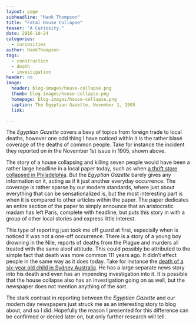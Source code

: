 ```yaml
---
layout: page
subheadline: "Hank Thompson"
title: "Fatal House Collapse"
teaser: "A Curiosity."
date: 2016-10-24
categories:
  - curiosities
author: HankThompson
tags:
  - construction
  - death
  - investigation
header: no
image:
  header: blog-images/house-collapse.png
  thumb: blog-images/house-collapse.png
  homepage: blog-images/house-collapse.png
  caption: The Egyptian Gazette, November 1, 1905
  link:

---
```

The *Egyptian Gazette* covers a bevy of topics from foreign trade to local deaths, however one odd thing I have noticed within it is the rather blasé coverage of the deaths of common people. Take for instance the incident they reported on in the November 1st issue in 1905, shown above.

The story of a house collapsing and killing seven people would have been a rather large headline in a local paper today, such as when [a thrift store collapsed in Philadelphia](http://www.foxnews.com/us/2016/09/19/trial-set-to-open-in-fatal-philadelphia-building-collapse.html). But the *Egyptian Gazette* barely gives any information on it, acting as if it just another everyday occurrence. The coverage is rather sparse by our modern standards, where just about everything that can be sensationalized is, but the most interesting part is when it is compared to other articles within the paper. The paper dedicates an entire section of the paper to simply announce that an aristocratic madam has left Paris, complete with headline, but puts this story in with a group of other local stories and express little interest.

This type of reporting just took me off guard at first, especially when is noticed it was not a one-off occurrence. There is a story of a young boy drowning in the Nile, reports of deaths from the Plague and murders all treated with the same aloof attitude. This could possibly be attributed to the simple fact that death was more common 111 years ago. It didn’t effect people in the same way as it does today. Take for instance the [death of a six-year old child in Sydney Australia](http://www.smh.com.au/nsw/boy-drowns-in-backyard-pool-in-sydneys-south-west-20161009-grydvb.html). He has a large separate news story into his death and even has an impending investigation into it. It is possible that the house collapse also has an investigation going on as well, but the newspaper does not mention anything of the sort.

The stark contrast in reporting between the *Egyptian Gazette* and our modern day newspapers just struck me as an interesting story to blog about, and so I did. Hopefully the reason I presented for this difference can be confirmed or denied later on, but only further research will tell.
